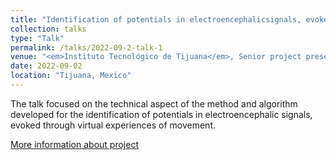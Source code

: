 ```yaml
---
title: "Identification of potentials in electroencephalicsignals, evoked through virtual experiences of movement."
collection: talks
type: "Talk"
permalink: /talks/2022-09-2-talk-1
venue: "<em>Instituto Tecnológico de Tijuana</em>, Senior project presentation"
date: 2022-09-02
location: "Tijuana, Mexico"
---
```


The talk focused on the technical aspect of the method and algorithm developed for the
identification of potentials in electroencephalic signals, evoked through virtual experiences of movement.

[More information about project](https://gitlab.com/Alex-Valenzuela/residency2022_av)
